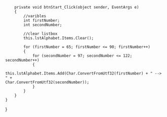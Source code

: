 

        private void btnStart_Click(object sender, EventArgs e)
        {
            //varibles
            int firstNumber;
            int secondNumber;

            //clear listbox
            this.lstAlphabet.Items.Clear();

            for (firstNumber = 65; firstNumber <= 90; firstNumber++)
            {
                for (secondNumber = 97; secondNumber <= 122; secondNumber++)
                {
                    this.lstAlphabet.Items.Add(Char.ConvertFromUtf32(firstNumber) + " --> " +                                                    Char.ConvertFromUtf32(secondNumber));
                }                   
            }
        }
    }
}
